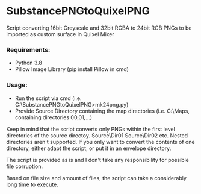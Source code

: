 # SubstancePNGtoQuixelPNG
Script converting 16bit Greyscale and 32bit RGBA to 24bit RGB PNGs to be imported as custom surface in Quixel Mixer

### Requirements:
- Python 3.8
- Pillow Image Library (pip install Pillow in cmd)
### Usage:
- Run the script via cmd (i.e. C:\SubstancePNGtoQuixelPNG>mk24png.py)
- Provide Source Directory containing the map directories (i.e. C:\Maps, containing directories 00,01,...)

Keep in mind that the script converts only PNGs within the first level directories of the source directoy. Source\Dir01 Source\Dir02 etc.
Nested directories aren't supported. If you only want to convert the contents of one directory, either adapt the script, or put it in an envelope directory.

The script is provided as is and I don't take any responsibility for possible file corruption.

Based on file size and amount of files, the script can take a considerably long time to execute.

